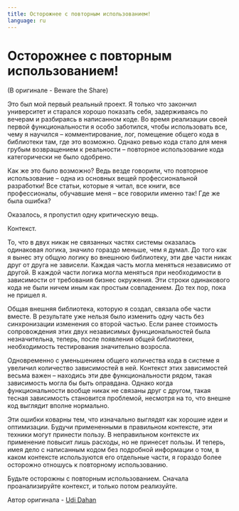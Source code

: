```yaml
---
title: Осторожнее с повторным использованием!
language: ru
---
```


# Осторожнее с повторным использованием!
(В оригинале - Beware the Share)

Это был мой первый реальный проект. Я только что закончил университет и старался хорошо показать себя, задерживаясь по вечерам и разбираясь в написанном коде. Во время реализации своей первой функциональности я особо заботился, чтобы использовать все, чему я научился – комментирование, лог, помещение общего кода в библиотеки там, где это возможно. Однако ревью кода стало для меня грубым возвращением к реальности – повторное использование кода категорически не было одобрено.

Как же это было возможно? Ведь везде говорили, что повторное использование – одна из основных вещей профессиональной разработки! Все статьи, которые я читал, все книги, все профессионалы, обучавшие меня – все говорили именно так! Где же была ошибка?

Оказалось, я пропустил одну критическую вещь.

Контекст.

То, что в двух никак не связанных частях системы оказалась одинаковая логика, значило гораздо меньше, чем я думал. До того как я вынес эту общую логику во внешнюю библиотеку, эти две части никак друг от друга не зависели. Каждая часть могла меняться независимо от другой. В каждой части логика могла меняться при необходимости в зависимости от требования бизнес окружения. Эти строки одинакового кода не были ничем иным как простым совпадением. До тех пор, пока не пришел я.

Общая внешняя библиотека, которую я создал, связала обе части вместе. В результате уже нельзя было изменить одну часть без синхронизации изменения со второй частью. Если ранее стоимость сопровождения этих двух независимых функциональностей была незначительна, теперь, после появления общей библиотеки, необходимость тестирования значительно возросла.

Одновременно с уменьшением общего количества кода в системе я увеличил количество зависимостей в ней. Контекст этих зависимостей весьма важен – находись эти две функциональности рядом, такая зависимость могла бы быть оправдана. Однако когда функциональности вообще никак не связаны друг с другом, такая тесная зависимость становится проблемой, несмотря на то, что внешне код выглядит вполне нормально.

Эти ошибки коварны тем, что изначально выглядят как хорошие идеи и оптимизации. Будучи примененными в правильном контексте, эти техники могут принести пользу. В неправильном контексте их применение повысит лишь расходы, но не принесет пользы. И теперь, имея дело с написанным кодом без подробной информации о том, в каком контексте используются его отдельные части, я гораздо более осторожно отношусь к повторному использованию.

Будьте осторожны с повторным использованием. Сначала проанализируйте контекст, и только потом реализуйте.

Автор оригинала - [Udi Dahan](http://programmer.97things.oreilly.com/wiki/index.php/Udi_Dahan)